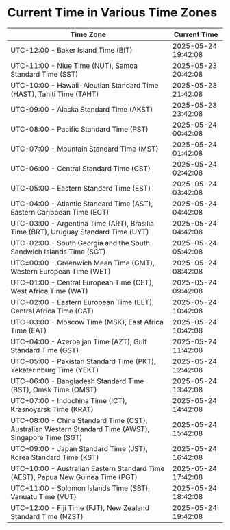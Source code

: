 # Current Time in Various Time Zones

| Time Zone | Current Time |
|-----------|--------------|
| UTC-12:00 - Baker Island Time (BIT) | 2025-05-24 19:42:08 |
| UTC-11:00 - Niue Time (NUT), Samoa Standard Time (SST) | 2025-05-23 20:42:08 |
| UTC-10:00 - Hawaii-Aleutian Standard Time (HAST), Tahiti Time (TAHT) | 2025-05-23 21:42:08 |
| UTC-09:00 - Alaska Standard Time (AKST) | 2025-05-23 23:42:08 |
| UTC-08:00 - Pacific Standard Time (PST) | 2025-05-24 00:42:08 |
| UTC-07:00 - Mountain Standard Time (MST) | 2025-05-24 01:42:08 |
| UTC-06:00 - Central Standard Time (CST) | 2025-05-24 02:42:08 |
| UTC-05:00 - Eastern Standard Time (EST) | 2025-05-24 03:42:08 |
| UTC-04:00 - Atlantic Standard Time (AST), Eastern Caribbean Time (ECT) | 2025-05-24 04:42:08 |
| UTC-03:00 - Argentina Time (ART), Brasília Time (BRT), Uruguay Standard Time (UYT) | 2025-05-24 04:42:08 |
| UTC-02:00 - South Georgia and the South Sandwich Islands Time (SGT) | 2025-05-24 05:42:08 |
| UTC±00:00 - Greenwich Mean Time (GMT), Western European Time (WET) | 2025-05-24 08:42:08 |
| UTC+01:00 - Central European Time (CET), West Africa Time (WAT) | 2025-05-24 09:42:08 |
| UTC+02:00 - Eastern European Time (EET), Central Africa Time (CAT) | 2025-05-24 10:42:08 |
| UTC+03:00 - Moscow Time (MSK), East Africa Time (EAT) | 2025-05-24 10:42:08 |
| UTC+04:00 - Azerbaijan Time (AZT), Gulf Standard Time (GST) | 2025-05-24 11:42:08 |
| UTC+05:00 - Pakistan Standard Time (PKT), Yekaterinburg Time (YEKT) | 2025-05-24 12:42:08 |
| UTC+06:00 - Bangladesh Standard Time (BST), Omsk Time (OMST) | 2025-05-24 13:42:08 |
| UTC+07:00 - Indochina Time (ICT), Krasnoyarsk Time (KRAT) | 2025-05-24 14:42:08 |
| UTC+08:00 - China Standard Time (CST), Australian Western Standard Time (AWST), Singapore Time (SGT) | 2025-05-24 15:42:08 |
| UTC+09:00 - Japan Standard Time (JST), Korea Standard Time (KST) | 2025-05-24 16:42:08 |
| UTC+10:00 - Australian Eastern Standard Time (AEST), Papua New Guinea Time (PGT) | 2025-05-24 17:42:08 |
| UTC+11:00 - Solomon Islands Time (SBT), Vanuatu Time (VUT) | 2025-05-24 18:42:08 |
| UTC+12:00 - Fiji Time (FJT), New Zealand Standard Time (NZST) | 2025-05-24 19:42:08 |
